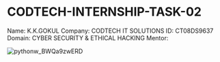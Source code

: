 # CODTECH-INTERNSHIP-TASK-02

Name: K.K.GOKUL
Company: CODTECH IT SOLUTIONS
ID: CT08DS9637
Domain: CYBER SECURITY & ETHICAL HACKING
Mentor: 

![pythonw_BWQa9zwERD](https://github.com/user-attachments/assets/97ed46ba-1580-49a8-a67e-cd2be524352e)

